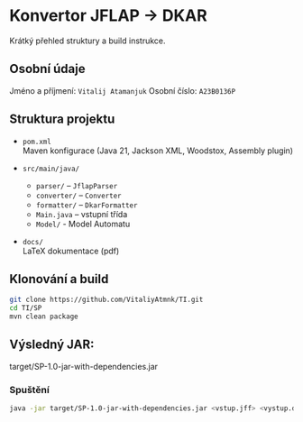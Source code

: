 # Konvertor JFLAP → DKAR

Krátký přehled struktury a build instrukce.

## Osobní údaje

Jméno a příjmení: `Vitalij Atamanjuk`
Osobní číslo: `A23B0136P`

## Struktura projektu

- `pom.xml`  
  Maven konfigurace (Java 21, Jackson XML, Woodstox, Assembly plugin)

- `src/main/java/`  
  - `parser/` – `JflapParser`  
  - `converter/` – `Converter`  
  - `formatter/` – `DkarFormatter`  
  - `Main.java` – vstupní třída
  - `Model/` - Model Automatu

- `docs/`  
  LaTeX dokumentace (pdf)

## Klonování a build
```bash
git clone https://github.com/VitaliyAtmnk/TI.git
cd TI/SP
mvn clean package
```
## Výsledný JAR:
target/SP-1.0-jar-with-dependencies.jar

### Spuštění
```bash
java -jar target/SP-1.0-jar-with-dependencies.jar <vstup.jff> <vystup.dkar>
